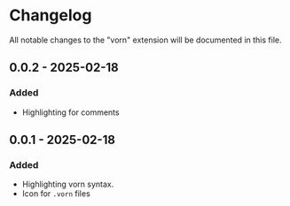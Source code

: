 # Changelog

All notable changes to the "vorn" extension will be documented in this file.

## 0.0.2 - 2025-02-18
### Added
- Highlighting for comments

## 0.0.1 - 2025-02-18
### Added
- Highlighting vorn syntax.
- Icon for `.vorn` files
